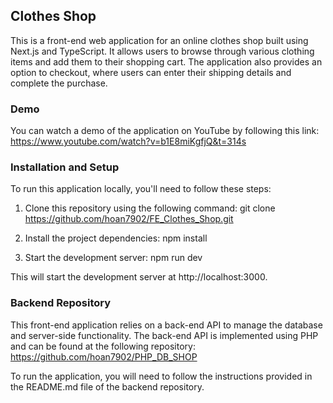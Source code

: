 ## Clothes Shop

This is a front-end web application for an online clothes shop built using Next.js and TypeScript. It allows users to browse through various clothing items and add them to their shopping cart. The application also provides an option to checkout, where users can enter their shipping details and complete the purchase.

### Demo

You can watch a demo of the application on YouTube by following this link: https://www.youtube.com/watch?v=b1E8miKgfjQ&t=314s

### Installation and Setup

To run this application locally, you'll need to follow these steps:

1. Clone this repository using the following command: git clone https://github.com/hoan7902/FE_Clothes_Shop.git

2. Install the project dependencies: npm install

3. Start the development server: npm run dev

This will start the development server at http://localhost:3000.

### Backend Repository

This front-end application relies on a back-end API to manage the database and server-side functionality. The back-end API is implemented using PHP and can be found at the following repository: https://github.com/hoan7902/PHP_DB_SHOP

To run the application, you will need to follow the instructions provided in the README.md file of the backend repository.
